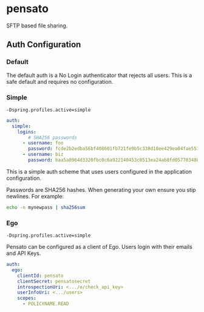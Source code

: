# pensato
SFTP based file sharing.

## Auth Configuration

### Default
The default auth is a No Login authenticator that rejects all users.
This is a safe default and requires no configuration.

### Simple
```
-Dspring.profiles.active=simple
```
```yaml
auth:
  simple:
    logins:
        # SHA256 passwords
      - username: foo
        password: fcde2b2edba56bf408601fb721fe9b5c338d10ee429ea04fae5511b68fbf8fb9
      - username: biz
        password: baa5a0964d3320fbc0c6a922140453c8513ea24ab8fd0577034804a967248096
```

This is a simple auth scheme that uses users configured in the application configuration.

Passwords are SHA256 hashes. When generating your own ensure you stip newlines. For example:
```bash
echo -n mynewpass | sha256sum
```

### Ego
```
-Dspring.profiles.active=simple
```
Pensato can be configured as a client of Ego. Users login with their emails and API Keys.

```yaml
auth:
  ego:
    clientId: pensato
    clientSecret: pensatosecret
    introspectionUri: <.../o/check_api_key>
    userInfoUri: <.../users>
    scopes:
      - POLICYNAME.READ
```